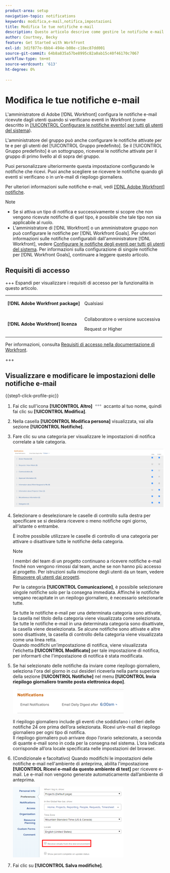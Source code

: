 ```yaml
---
product-area: setup
navigation-topic: notifications
keywords: modifica,e-mail,notifica,impostazioni
title: Modifica le tue notifiche e-mail
description: Questo articolo descrive come gestire le notifiche e-mail nel profilo utente.
author: Courtney, Becky
feature: Get Started with Workfront
exl-id: 3d1f877e-6bb4-494e-b08e-c18ec87dd001
source-git-commit: 64b8a835a57be8995c82a0ab15c40f46170c7067
workflow-type: tm+mt
source-wordcount: '613'
ht-degree: 0%

---
```


# Modifica le tue notifiche e-mail

<!-- Audited: 1/2024 -->

L&#39;amministratore di Adobe [!DNL Workfront] configura le notifiche e-mail ricevute dagli utenti quando si verificano eventi in Workfront (come descritto in [[!UICONTROL Configurare le notifiche evento] per tutti gli utenti del sistema](../../administration-and-setup/manage-workfront/emails/configure-event-notifications-for-everyone-in-the-system.md)).

L&#39;amministratore del gruppo può anche configurare le notifiche attivate per te e per gli utenti del [!UICONTROL Gruppo predefinito]. Se il [!UICONTROL Gruppo predefinito] è un sottogruppo, riceverai le notifiche attivate per il gruppo di primo livello al di sopra del gruppo.

Puoi personalizzare ulteriormente questa impostazione configurando le notifiche che ricevi. Puoi anche scegliere se ricevere le notifiche quando gli eventi si verificano o in un’e-mail di riepilogo giornaliera.

Per ulteriori informazioni sulle notifiche e-mail, vedi [[!DNL Adobe Workfront] notifiche](../../workfront-basics/using-notifications/wf-notifications.md).

>[!NOTE]
>
>* Se si attiva un tipo di notifica e successivamente si scopre che non vengono ricevute notifiche di quel tipo, è possibile che tale tipo non sia applicabile al ruolo.
>* L&#39;amministratore di [!DNL Workfront] o un amministratore gruppo non può configurare le notifiche per [!DNL Workfront Goals]. Per ulteriori informazioni sulle notifiche configurabili dall&#39;amministratore [!DNL Workfront], vedere [Configurare le notifiche degli eventi per tutti gli utenti del sistema](../../administration-and-setup/manage-workfront/emails/configure-event-notifications-for-everyone-in-the-system.md). Per informazioni sulla configurazione di singole notifiche per [!DNL Workfront Goals], continuare a leggere questo articolo.
>

## Requisiti di accesso

+++ Espandi per visualizzare i requisiti di accesso per la funzionalità in questo articolo.

<table style="table-layout:auto"> 
 <col> 
 </col> 
 <col> 
 </col> 
 <tbody> 
  <tr> 
   <td role="rowheader"><strong>[!DNL Adobe Workfront package]</strong></td> 
   <td> <p>Qualsiasi</p> </td> 
  </tr> 
  <tr> 
   <td role="rowheader"><strong>[!DNL Adobe Workfront] licenza</strong></td> 
   <td> <p>Collaboratore o versione successiva</p>
   <p>Request or Higher</p>
   </td> 
  </tr> 
 </tbody> 
</table>

Per informazioni, consulta [Requisiti di accesso nella documentazione di Workfront](/help/quicksilver/administration-and-setup/add-users/access-levels-and-object-permissions/access-level-requirements-in-documentation.md).

+++

## Visualizzare e modificare le impostazioni delle notifiche e-mail

{{step1-click-profile-pic}}

1. Fai clic sull&#39;icona **[!UICONTROL Altro]** ![Altro icona](assets/more-icon.png) accanto al tuo nome, quindi fai clic su **[!UICONTROL Modifica]**.

1. Nella casella **[!UICONTROL Modifica persona]** visualizzata, vai alla sezione **[!UICONTROL Notifiche]**.

1. Fare clic su una categoria per visualizzare le impostazioni di notifica correlate a tale categoria.

   ![Notifiche del mio profilo](assets/my-profile-notifications.png)

1. Selezionare o deselezionare le caselle di controllo sulla destra per specificare se si desidera ricevere o meno notifiche ogni giorno, all&#39;istante o entrambe.

   È inoltre possibile utilizzare le caselle di controllo di una categoria per attivare o disattivare tutte le notifiche della categoria.

   >[!NOTE]
   >
   >I membri del team di un progetto continuano a ricevere notifiche e-mail finché non vengono rimossi dal team, anche se non hanno più accesso al progetto. Per istruzioni sulla rimozione degli utenti da un team, vedere [Rimuovere gli utenti dai progetti](../../manage-work/projects/manage-projects/remove-users-from-projects.md).

   Per la categoria **[!UICONTROL Comunicazione]**, è possibile selezionare singole notifiche solo per la consegna immediata. Affinché le notifiche vengano recapitate in un riepilogo giornaliero, è necessario selezionarle tutte.

   Se tutte le notifiche e-mail per una determinata categoria sono attivate, la casella nel titolo della categoria viene visualizzata come selezionata. Se tutte le notifiche e-mail in una determinata categoria sono disattivate, la casella viene deselezionata. Se alcune notifiche sono attivate e altre sono disattivate, la casella di controllo della categoria viene visualizzata come una linea retta.\
   Quando modifichi un&#39;impostazione di notifica, viene visualizzata l&#39;etichetta **[!UICONTROL Modificato]** per tale impostazione di notifica, per informarti che l&#39;impostazione di notifica è stata modificata.

1. Se hai selezionato delle notifiche da inviare come riepilogo giornaliero, seleziona l&#39;ora del giorno in cui desideri riceverla nella parte superiore della sezione **[!UICONTROL Notifiche]** nel menu **[!UICONTROL Invia riepilogo giornaliero tramite posta elettronica dopo]**.

   ![Digest giornaliero: scegli ora del giorno](assets/digest-time-stamp-my-settings-350x78.png)

   Il riepilogo giornaliero include gli eventi che soddisfano i criteri delle notifiche 24 ore prima dell’ora selezionata. Ricevi un’e-mail di riepilogo giornaliero per ogni tipo di notifica.\
   Il riepilogo giornaliero può arrivare dopo l’orario selezionato, a seconda di quante e-mail sono in coda per la consegna nel sistema. L’ora indicata corrisponde all’ora locale specificata nelle impostazioni del browser.

1. (Condizionale e facoltativo) Quando modifichi le impostazioni delle notifiche e-mail nell&#39;ambiente di anteprima, abilita l&#39;impostazione **[!UICONTROL Ricevi e-mail da questo ambiente di test]** per ricevere e-mail. Le e-mail non vengono generate automaticamente dall’ambiente di anteprima.

   ![Ricevi e-mail da sndbox](assets/receive-emails-from-sandbox-setting-edit-350x223.png)

1. Fai clic su **[!UICONTROL Salva modifiche]**.
